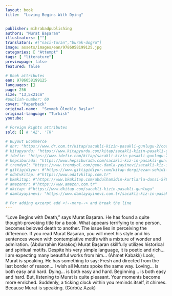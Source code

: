 ```yaml
---
layout: book
title:  "Loving Begins With Dying"


publisher: mihrabadpublishing
authors: "Murat Başaran"
illustrators: [""]
translators: #["naci-turan","burak-dogru"]
image: assets/images/ean/9786058199125.jpg
categories: [ "Attempt" ]
tags: [ "literature"]
previewpage: false
featured: false

# Book attributes
ean: 9786058199125
languages: []
page: 256
size: "13,5x21cm"
#publish-number: 60
cover: "Paperback"
original-name:  "Sevmek Ölmekle Başlar"
original-language: "Turkish"
youtube:

# Foreign Rights attributes
sold: [] # 'AZ', 'TR'

# Buyout Ecommerce
# dnr: "https://www.dr.com.tr/kitap/sacakli-kizin-pasakli-gunlugu-2/cocuk-ve-genclik/genclik-10-yas/roman-oyku/urunno=0001893059001"
# kitapyurdu: "https://www.kitapyurdu.com/kitap/sacakli-kizin-pasakli-gunlugu-2-/560122.html&filter_name=Sa%C3%A7akl%C4%B1+K%C4%B1z%27%C4%B1n+Pasakl%C4%B1+G%C3%BCnl%C3%BC%C4%9F%C3%BC+2"
# idefix: "https://www.idefix.com/kitap/sacakli-kizin-pasakli-gunlugu-2/cocuk-ve-genclik/genclik-10-yas/roman-oyku/urunno=0001893059001"
# hepsiburada: "https://www.hepsiburada.com/sacakli-kiz-in-pasakli-gunlugu-2-damla-yayinevi-p-HBV000012ER86"
# trendyol: "https://www.trendyol.com/genc-damla-yayinevi/sacakli-kiz-in-pasakli-gunlugu-2-p-54825777"
# gittigidiyor: #"https://www.gittigidiyor.com/kitap-dergi/ezan-sehidi-adnan-menderes_pdp_732728793"
# odatvkitap: #"https://www.odatvkitap.com.tr"
# bkmkitap: #"https://www.bkmkitap.com/abdulhamidin-kurtlarla-dansi-578226"
# amazontr: #"https://www.amazon.com.tr"
# dkitap: #"https://www.dkitap.com/sacakli-kizin-pasakli-gunlugu"
# damlayayinevi: "https://www.damlayayinevi.com.tr/sacakli-kiz-in-pasakli-gunlugu-2-bu-iste-bi-terslik-var"

# For adding excerpt add <!--more--> and break the line
---
```

“Love Begins with Death,” says Murat Başaran.
He has found a quite thought-provoking title for
a book. What appears terrifying to one person,
becomes beloved death to another. The issue
lies in perceiving the difference. If you read Murat
Başaran, you will meet his style and his sentences
woven with contemplative motifs with a mixture of
wonder and admiration. (Abdurrahim Karakoç)
Murat Başaran skillfully utilizes historical and
spiritual motifs. Despite his very simple language, it
is poetic and rich... I am expecting many beautiful
works from him... (Ahmet Kabaklı)
Look, Murat is speaking. He has something to
say: Fresh and directed from the last border of reason... I wish all Murats spoke the same way. Loving... is both easy and hard. Dying... is both easy
and hard. Beginning... is both easy and hard. But,
listening to Murat is quite pleasant. Your moments
become more enriched. Suddenly, a ticking clock
within you reminds itself, it chimes. Because Murat
is speaking. (Gürbüz Azak)
<!--more--> 

